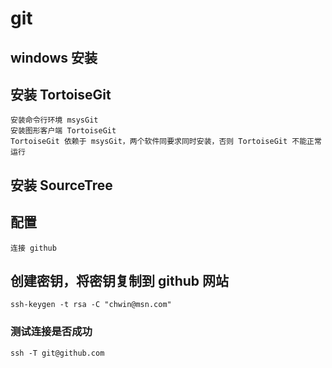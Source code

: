 # git

## windows 安装

## 安装 TortoiseGit

    安装命令行环境 msysGit
    安装图形客户端 TortoiseGit
    TortoiseGit 依赖于 msysGit，两个软件同要求同时安装，否则 TortoiseGit 不能正常运行

## 安装 SourceTree

## 配置

    连接 github

## 创建密钥，将密钥复制到 github 网站

    ssh-keygen -t rsa -C "chwin@msn.com"

### 测试连接是否成功

    ssh -T git@github.com
